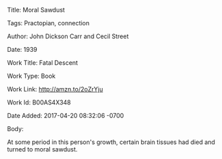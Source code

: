 Title:  Moral Sawdust

Tags:   Practopian, connection

Author: John Dickson Carr and Cecil Street

Date:   1939

Work Title: Fatal Descent

Work Type: Book

Work Link: http://amzn.to/2oZrYju

Work Id: B00AS4X348

Date Added: 2017-04-20 08:32:06 -0700

Body: 

At some period in this person's growth, certain brain tissues had died and turned to moral sawdust.

